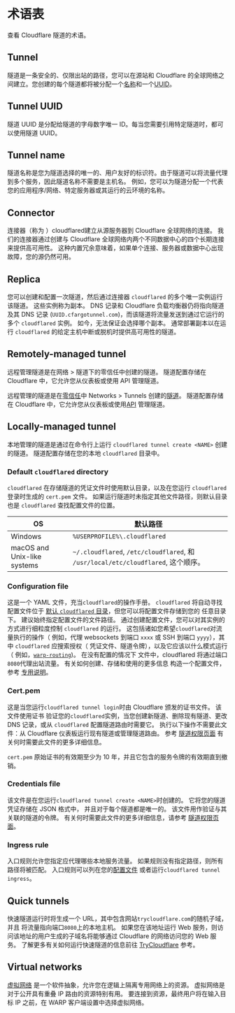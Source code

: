# 术语表

查看 Cloudflare 隧道的术语。

## Tunnel

隧道是一条安全的、仅限出站的路径，您可以在源站和 Cloudflare
的全球网络之间建立。您创建的每个隧道都将被分配一个[名称](#tunnel-name)和一个[UUID](#tunnel-uuid)。

## Tunnel UUID

隧道 UUID 是分配给隧道的字母数字唯一 ID。每当您需要引用特定隧道时，都可以使用隧道 UUID。

## Tunnel name

隧道名称是您为隧道选择的唯一的、用户友好的标识符。由于隧道可以将流量代理到多个服务，因此隧道名称不需要是主机名。
例如，您可以为隧道分配一个代表您的应用程序/网络、特定服务器或其运行的云环境的名称。

## Connector

连接器（称为 ）cloudflared建立从源服务器到 Cloudflare 全球网络的连接。
我们的连接器通过创建与 Cloudflare 全球网络内两个不同数据中心的四个长期连接来提供高可用性。
这种内置冗余意味着，如果单个连接、服务器或数据中心出现故障，您的源仍然可用。

## Replica

您可以创建和配置一次隧道，然后通过连接器 ```cloudflared``` 的多个唯一实例运行该隧道。 这些实例称为副本。
DNS 记录和 Cloudflare 负载均衡器仍将指向隧道及其 DNS 记录 (```UUID.cfargotunnel.com```)，而该隧道将流量发送到通过它运行的多个
```cloudflared``` 实例。 如今，无法保证会选择哪个副本。 通常部署副本以在运行 ```cloudflared``` 的给定主机中断或脱机时提供高可用性的隧道。

## Remotely-managed tunnel

远程管理隧道是在网络 > 隧道下的零信任中创建的隧道。 隧道配置存储在 Cloudflare 中，它允许您从仪表板或使用 API 管理隧道。

远程管理的隧道是在[零信任](https://one.dash.cloudflare.com/)中 Networks > Tunnels 创建的[隧道](#tunnel)。
隧道配置存储在 Cloudflare
中，它允许您从仪表板或使用[API](https://developers.cloudflare.com/api/operations/cloudflare-tunnel-configuration-get-configuration)
管理隧道。

## Locally-managed tunnel

本地管理的隧道是通过在命令行上运行 ```cloudflared tunnel create <NAME>``` 创建的隧道。
隧道配置存储在您的本地 ```cloudflared``` 目录中。

### Default `cloudflared` directory

```cloudflared``` 在存储隧道的凭证文件时使用默认目录，以及在您运行 ```cloudflared``` 登录时生成的 ```cert.pem``` 文件。
如果运行隧道时未指定其他文件路径，则默认目录也是 ```cloudflared``` 查找配置文件的位置。

| OS                          | 默认路径                                                                        |
|-----------------------------|-----------------------------------------------------------------------------|
| Windows                     | `%USERPROFILE%\.cloudflared`                                                |
| macOS and Unix-like systems | `~/.cloudflared`, `/etc/cloudflared`, 和 `/usr/local/etc/cloudflared`, 这个顺序。 |

### Configuration file

这是一个 YAML 文件，充当`cloudflared`的操作手册。 `cloudflared` 将自动寻找
配置文件位于 [默认 `cloudflared` 目录](#default-cloudflared-directory)，但您可以将配置文件存储到您的
任意目录下。 建议始终指定配置文件的文件路径。 通过创建配置文件，您可以对其实例的方式进行细粒度控制
`cloudflared` 的运行。 这包括诸如您希望`cloudflared`对流量执行的操作（
例如，代理 websockets 到端口 `xxxx` 或 SSH 到端口 `yyyy`），其中 `cloudflared` 应搜索授权（
凭证文件、隧道令牌），以及它应该以什么模式运行（
例如，[`warp-routing`](/private-net/))。 在没有配置的情况下
文件中，cloudflared 将通过端口`8080`代理出站流量。 有关如何创建、存储和使用的更多信息
构造一个配置文件，参考
[专用说明](/configure-tunnels/local-management/configuration-file/)。

### Cert.pem

这是当您运行`cloudflared tunnel login`时由 Cloudflare 颁发的证书文件。 该文件使用证书
验证您的`cloudflared`实例，当您创建新隧道、删除现有隧道、更改 DNS 记录，或从 `cloudflared` 配置隧道路由时需要它。
执行以下操作不需要此文件：从 Cloudflare 仪表板运行现有隧道或管理隧道路由。 参考
[隧道权限页面](/configure-tunnels/local-management/tunnel-permissions/)
有关何时需要此文件的更多详细信息。

`cert.pem` 原始证书的有效期至少为 10 年，并且它包含的服务令牌的有效期直到撤销。

### Credentials file

该文件是在您运行`cloudflared tunnel create <NAME>`时创建的。 它将您的隧道凭证存储在 JSON 格式中，
并且对于每个隧道都是唯一的。 该文件用作验证与其关联的隧道的令牌。 有关何时需要此文件的更多详细信息，请参考
[隧道权限页面](/configure-tunnels/local-management/tunnel-permissions/)。

### Ingress rule

入口规则允许您指定应代理哪些本地服务流量。 如果规则没有指定路径，则所有
路径将被匹配。 入口规则可以列在您的[配置文件](/configure-tunnels/local-management/configuration-file/)
或者运行`cloudflared tunnel ingress`。

## Quick tunnels

快速隧道运行时将生成一个 URL，其中包含网站`trycloudflare.com`的随机子域，并且
将流量指向端口`8080`上的本地主机。 如果您在该地址运行 Web 服务，则访问该地址的用户生成的子域名将能够通过 Cloudflare 的网络访问您的 Web 服务。
了解更多有关如何运行快速隧道的信息前往
 [TryCloudflare](/do-more-with-tunnels/trycloudflare/) 参考。

## Virtual networks

[虚拟网络](/private-net/cloudflared/tunnel-virtual-networks/) 是一个软件抽象，允许您在逻辑上隔离专用网络上的资源。 虚拟网络是
对于公开具有重叠 IP 路由的资源特别有用。 要连接到资源，最终用户将在输入目标 IP 之前，在 WARP 客户端设置中选择虚拟网络。

